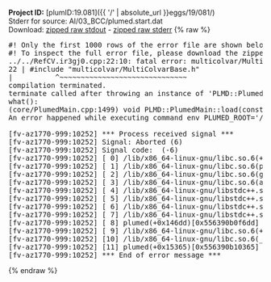 **Project ID:** [plumID:19.081]({{ '/' | absolute_url }}eggs/19/081/)  
Stderr for source:  Al/03_BCC/plumed.start.dat   
Download: [zipped raw stdout](plumed.start.dat.plumed.stdout.txt.zip) - [zipped raw stderr](plumed.start.dat.plumed.stderr.txt.zip) 
{% raw %}
<pre>
#! Only the first 1000 rows of the error file are shown below
#! To inspect the full error file, please download the zipped raw stderr file above
../../RefCV.ir3gj0.cpp:22:10: fatal error: multicolvar/MultiColvarBase.h: No such file or directory
22 | #include "multicolvar/MultiColvarBase.h"
|          ^~~~~~~~~~~~~~~~~~~~~~~~~~~~~~~
compilation terminated.
terminate called after throwing an instance of 'PLMD::Plumed::ExceptionError'
what():
(core/PlumedMain.cpp:1499) void PLMD::PlumedMain::load(const std::string&)
An error happened while executing command env PLUMED_ROOT='/home/runner/opt/lib/plumed' PLUMED_VERSION='2.10b' PLUMED_HTMLDIR='/home/runner/opt/share/doc/plumed' PLUMED_INCLUDEDIR='/home/runner/opt/include' PLUMED_PROGRAM_NAME='plumed' PLUMED_IS_INSTALLED='yes' "/home/runner/opt/lib/plumed"/scripts/mklib.sh -n -o ./../../RefCV.2.10b.so ../../RefCV.cpp

[fv-az1770-999:10252] *** Process received signal ***
[fv-az1770-999:10252] Signal: Aborted (6)
[fv-az1770-999:10252] Signal code:  (-6)
[fv-az1770-999:10252] [ 0] /lib/x86_64-linux-gnu/libc.so.6(+0x45330)[0x7f30f6e45330]
[fv-az1770-999:10252] [ 1] /lib/x86_64-linux-gnu/libc.so.6(pthread_kill+0x11c)[0x7f30f6e9eb2c]
[fv-az1770-999:10252] [ 2] /lib/x86_64-linux-gnu/libc.so.6(gsignal+0x1e)[0x7f30f6e4527e]
[fv-az1770-999:10252] [ 3] /lib/x86_64-linux-gnu/libc.so.6(abort+0xdf)[0x7f30f6e288ff]
[fv-az1770-999:10252] [ 4] /lib/x86_64-linux-gnu/libstdc++.so.6(+0xa5ff5)[0x7f30f72a5ff5]
[fv-az1770-999:10252] [ 5] /lib/x86_64-linux-gnu/libstdc++.so.6(+0xbb0da)[0x7f30f72bb0da]
[fv-az1770-999:10252] [ 6] /lib/x86_64-linux-gnu/libstdc++.so.6(_ZSt10unexpectedv+0x0)[0x7f30f72a5a55]
[fv-az1770-999:10252] [ 7] /lib/x86_64-linux-gnu/libstdc++.so.6(+0xa5a6f)[0x7f30f72a5a6f]
[fv-az1770-999:10252] [ 8] plumed(+0x146dd)[0x556390b0f6dd]
[fv-az1770-999:10252] [ 9] /lib/x86_64-linux-gnu/libc.so.6(+0x2a1ca)[0x7f30f6e2a1ca]
[fv-az1770-999:10252] [10] /lib/x86_64-linux-gnu/libc.so.6(__libc_start_main+0x8b)[0x7f30f6e2a28b]
[fv-az1770-999:10252] [11] plumed(+0x15365)[0x556390b10365]
[fv-az1770-999:10252] *** End of error message ***
</pre>
{% endraw %}
